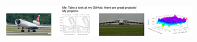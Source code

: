 <!--
### Hi there 👋

**li9i/li9i** is a ✨ _special_ ✨ repository because its `README.md` (this file) appears on your GitHub profile.

Here are some ideas to get you started:

- 🔭 I’m currently working on ...
- 🌱 I’m currently learning ...
- 👯 I’m looking to collaborate on ...
- 🤔 I’m looking for help with ...
- 💬 Ask me about ...
- 📫 How to reach me: ...
- 😄 Pronouns: ...
- ⚡ Fun fact: ...
-->

<div align="center">
  <picture>
    <!--<img src="https://raw.githubusercontent.com/li9i/li9i/master/img/ary1N8V_700bwp_1.jpg" width="50%">-->
    <!--<source media="(prefers-color-scheme: dark)" srcset="https://raw.githubusercontent.com/li9i/li9i/master/img/ary1N8V_700bwp_2.jpg">-->
    <!--<img src="https://raw.githubusercontent.com/li9i/li9i/master/img/ary1N8V_700bwp_2.jpg">-->
    <source media="(prefers-color-scheme: dark)" srcset="https://raw.githubusercontent.com/li9i/li9i/master/img/ary1N8V_700bwp_3.jpg">
    <img src="https://raw.githubusercontent.com/li9i/li9i/master/img/ary1N8V_700bwp_3.jpg">
  </picture>
</div>
